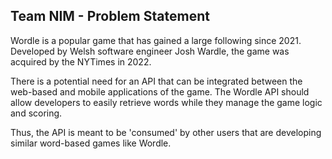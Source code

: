 ## Team NIM - Problem Statement

Wordle is a popular game that has gained a large following since 2021. Developed by Welsh software engineer Josh Wardle, the game was acquired by the NYTimes in 2022.

There is a potential need for an API that can be integrated between the web-based and mobile applications of the game. The Wordle API should allow developers to easily retrieve words while they manage the game logic and scoring.

Thus, the API is meant to be 'consumed' by other users that are developing similar word-based games like Wordle.
